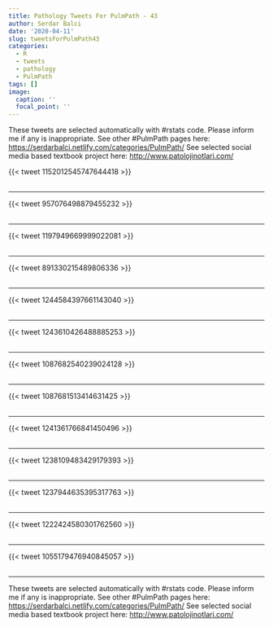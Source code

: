 ```yaml
---
title: Pathology Tweets For PulmPath - 43
author: Serdar Balci
date: '2020-04-11'
slug: tweetsForPulmPath43
categories:
  - R
  - tweets
  - pathology
  - PulmPath
tags: []
image:
  caption: ''
  focal_point: ''
---
```



These tweets are selected automatically with #rstats code. Please inform me if any is inappropriate.
See other #PulmPath pages here: https://serdarbalci.netlify.com/categories/PulmPath/ 
See selected social media based textbook project here: http://www.patolojinotlari.com/

{{< tweet 1152012545747644418 >}}
<br>
<br>
<hr>
{{< tweet 957076498879455232 >}}
<br>
<br>
<hr>
{{< tweet 1197949669999022081 >}}
<br>
<br>
<hr>
{{< tweet 891330215489806336 >}}
<br>
<br>
<hr>
{{< tweet 1244584397661143040 >}}
<br>
<br>
<hr>
{{< tweet 1243610426488885253 >}}
<br>
<br>
<hr>
{{< tweet 1087682540239024128 >}}
<br>
<br>
<hr>
{{< tweet 1087681513414631425 >}}
<br>
<br>
<hr>
{{< tweet 1241361766841450496 >}}
<br>
<br>
<hr>
{{< tweet 1238109483429179393 >}}
<br>
<br>
<hr>
{{< tweet 1237944635395317763 >}}
<br>
<br>
<hr>
{{< tweet 1222424580301762560 >}}
<br>
<br>
<hr>
{{< tweet 1055179476940845057 >}}
<br>
<br>
<hr>


These tweets are selected automatically with #rstats code. Please inform me if any is inappropriate.
See other #PulmPath pages here: https://serdarbalci.netlify.com/categories/PulmPath/ 
See selected social media based textbook project here: http://www.patolojinotlari.com/
